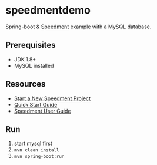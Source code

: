 speedmentdemo
=========================
Spring-boot & [Speedment](https://www.speedment.com/) example with a MySQL database.

Prerequisites
-------------
- JDK 1.8+
- MySQL installed

Resources
---------
- [Start a New Speedment Project](https://github.com/speedment/speedment/wiki/Start-a-New-Speedment-Maven-Project)
- [Quick Start Guide](https://www.speedment.com/quick-start/)
- [Speedment User Guide](https://speedment.github.io/speedment-doc/introduction.html)

Run
---
1. start mysql first
2. ```mvn clean install```
3. ```mvn spring-boot:run```
